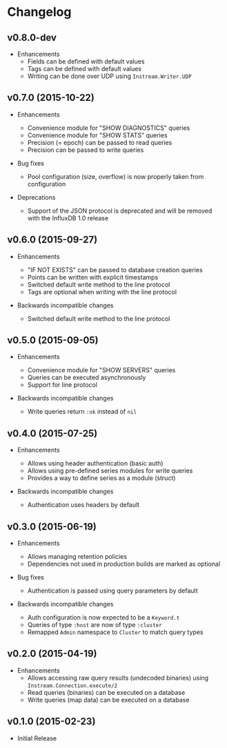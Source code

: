 # Changelog

## v0.8.0-dev

- Enhancements
  - Fields can be defined with default values
  - Tags can be defined with default values
  - Writing can be done over UDP using `Instream.Writer.UDP`

## v0.7.0 (2015-10-22)

- Enhancements
  - Convenience module for "SHOW DIAGNOSTICS" queries
  - Convenience module for "SHOW STATS" queries
  - Precision (= epoch) can be passed to read queries
  - Precision can be passed to write queries

- Bug fixes
  - Pool configuration (size, overflow) is now properly taken from configuration

- Deprecations
  - Support of the JSON protocol is deprecated and will be removed with the InfluxDB 1.0 release

## v0.6.0 (2015-09-27)

- Enhancements
  - "IF NOT EXISTS" can be passed to database creation queries
  - Points can be written with explicit timestamps
  - Switched default write method to the line protocol
  - Tags are optional when writing with the line protocol

- Backwards incompatible changes
  - Switched default write method to the line protocol

## v0.5.0 (2015-09-05)

- Enhancements
  - Convenience module for "SHOW SERVERS" queries
  - Queries can be executed asynchronously
  - Support for line protocol

- Backwards incompatible changes
  - Write queries return `:ok` instead of `nil`

## v0.4.0 (2015-07-25)

- Enhancements
  - Allows using header authentication (basic auth)
  - Allows using pre-defined series modules for write queries
  - Provides a way to define series as a module (struct)

- Backwards incompatible changes
  - Authentication uses headers by default

## v0.3.0 (2015-06-19)

- Enhancements
  - Allows managing retention policies
  - Dependencies not used in production builds are marked as optional

- Bug fixes
  - Authentication is passed using query parameters by default

- Backwards incompatible changes
  - Auth configuration is now expected to be a `Keyword.t`
  - Queries of type `:host` are now of type `:cluster`
  - Remapped `Admin` namespace to `Cluster` to match query types

## v0.2.0 (2015-04-19)

- Enhancements
  - Allows accessing raw query results (undecoded binaries) using `Instream.Connection.execute/2`
  - Read queries (binaries) can be executed on a database
  - Write queries (map data) can be executed on a database

## v0.1.0 (2015-02-23)

- Initial Release
